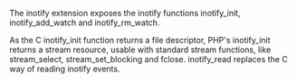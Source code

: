 The inotify extension exposes the inotify functions <span
class="function">inotify\_init</span>, <span
class="function">inotify\_add\_watch</span> and <span
class="function">inotify\_rm\_watch</span>.

As the C <span class="function">inotify\_init</span> function returns a
file descriptor, PHP's <span class="function">inotify\_init</span>
returns a stream resource, usable with standard stream functions, like
<span class="function">stream\_select</span>, <span
class="function">stream\_set\_blocking</span> and <span
class="function">fclose</span>. <span
class="function">inotify\_read</span> replaces the C way of reading
inotify events.
